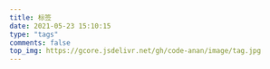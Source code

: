 ```yaml
---
title: 标签
date: 2021-05-23 15:10:15
type: "tags"
comments: false
top_img: https://gcore.jsdelivr.net/gh/code-anan/image/tag.jpg
---
```

